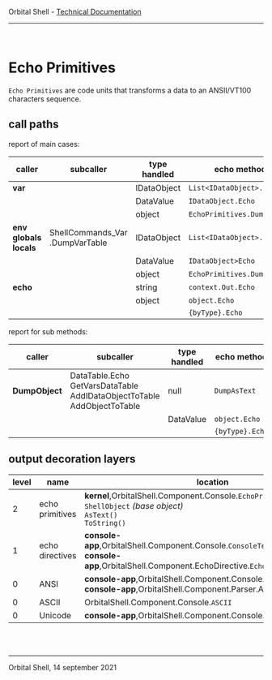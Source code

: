 Orbital Shell - [Technical Documentation](tech-doc.md)

<hr>
<br>

# Echo Primitives

``Echo Primitives`` are code units that transforms a data to an ANSII/VT100 characters sequence.

## call paths

report of main cases:

| caller | subcaller | type handled | echo method |
| -- | -- | -- | -- |
**var** || IDataObject | ``List<IDataObject>.Echo``
||| DataValue | ``IDataObject.Echo``
||| object | ``EchoPrimitives.DumpObject``
**env**<br>**globals**<br>**locals** | ShellCommands_Var<br>.DumpVarTable | IDataObject | ``List<IDataObject>.Echo``
||| DataValue | ``IDataObject>Echo``
||| object | ``EchoPrimitives.DumpObject``
**echo** || string | ``context.Out.Echo``
||| object | ``object.Echo``
|||| ``{byType}.Echo``

report for sub methods:

| caller | subcaller | type handled | echo method |
| -- | -- | -- | -- |
**DumpObject** | DataTable.Echo<br>GetVarsDataTable<br>AddIDataObjectToTable<br>AddObjectToTable | null | ``DumpAsText``
||| DataValue | ``object.Echo``
|||| ``{byType}.Echo``

## output decoration layers

| level | name | location
|-- | -- | -- |
| 2 | echo primitives | **kernel**,OrbitalShell.Component.Console.``EchoPrimitives``<br>``ShellObject`` *(base object)*<br>``AsText()``<br>``ToString()``
| 1 | echo directives | **console-app**,OrbitalShell.Component.Console.``ConsoleTextWriterWrapper``<br>**console-app**,OrbitalShell.Component.EchoDirective.``EchoDirectiveProcessor``
| 0 | ANSI | **console-app**,OrbitalShell.Component.Console.``ANSI``<br>**console-app**,OrbitalShell.Component.Parser.ANSIParser.``ANSI``
| 0 | ASCII | OrbitalShell.Component.Console.``ASCII``
| 0 | Unicode | **console-app**,OrbitalShell.Component.Console.``Unicode``

<br>
<br>

<hr>

Orbital Shell, 14 september 2021